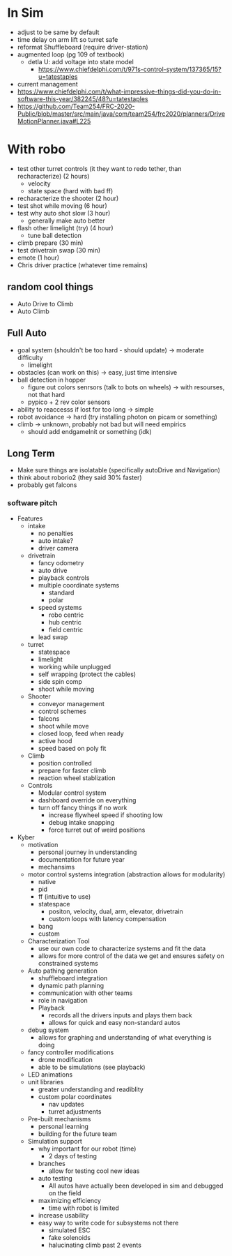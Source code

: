 # In Sim

- adjust to be same by default
- time delay on arm lift so turret safe
- reformat Shuffleboard (require driver-station)
- augmented loop (pg 109 of textbook)
    - detla U: add voltage into state model
        - https://www.chiefdelphi.com/t/971s-control-system/137365/15?u=tatestaples
- current management
- https://www.chiefdelphi.com/t/what-impressive-things-did-you-do-in-software-this-year/382245/48?u=tatestaples
- https://github.com/Team254/FRC-2020-Public/blob/master/src/main/java/com/team254/frc2020/planners/DriveMotionPlanner.java#L225

# With robo

- test other turret controls (it they want to redo tether, than recharacterize) (2 hours)
    - velocity
    - state space (hard with bad ff)
- recharacterize the shooter (2 hour)
- test shot while moving (6 hour)
- test why auto shot slow (3 hour)
    - generally make auto better
- flash other limelight (try) (4 hour)
    - tune ball detection
- climb prepare (30 min)
- test drivetrain swap (30 min)
- emote (1 hour)
- Chris driver practice (whatever time remains)

## random cool things

- Auto Drive to Climb
- Auto Climb

## Full Auto

- goal system (shouldn't be too hard - should update) -> moderate difficulty
    - limelight
- obstacles (can work on this) -> easy, just time intensive
- ball detection in hopper
    - figure out colors senrsors (talk to bots on wheels) -> with resourses, not that hard
    - pypico + 2 rev color sensors
- ability to reaccesss if lost for too long -> simple
- robot avoidance -> hard (try installing photon on picam or something)
- climb -> unknown, probably not bad but will need empirics
    - should add endgameInit or something (idk)

## Long Term

- Make sure things are isolatable (specifically autoDrive and Navigation)
- think about roborio2 (they said 30% faster)
- probably get falcons

### software pitch

- Features
    - intake
        - no penalties
        - auto intake?
        - driver camera
    - drivetrain
        - fancy odometry
        - auto drive
        - playback controls
        - multiple coordinate systems
            - standard
            - polar
        - speed systems
            - robo centric
            - hub centric
            - field centric
        - lead swap
    - turret
        - statespace
        - limelight
        - working while unplugged
        - self wrapping (protect the cables)
        - side spin comp
        - shoot while moving
    - Shooter
        - conveyor management
        - control schemes
        - falcons
        - shoot while move
        - closed loop, feed when ready
        - active hood
        - speed based on poly fit
    - Climb
        - position controlled
        - prepare for faster climb
        - reaction wheel stablization
    - Controls
        - Modular control system
        - dashboard override on everything
        - turn off fancy things if no work
            - increase flywheel speed if shooting low
            - debug intake snapping
            - force turret out of weird positions
- Kyber
    - motivation
        - personal journey in understanding
        - documentation for future year
        - mechansims
    - motor control systems integration (abstraction allows for modularity)
        - native
        - pid
        - ff (intuitive to use)
        - statespace
            - positon, velocity, dual, arm, elevator, drivetrain
            - custom loops with latency compensation
        - bang
        - custom
    - Characterization Tool
        - use our own code to characterize systems and fit the data
        - allows for more control of the data we get and ensures safety on constrained systems
    - Auto pathing generation
        - shuffleboard integration
        - dynamic path planning
        - communication with other teams
        - role in navigation
        - Playback
            - records all the drivers inputs and plays them back
            - allows for quick and easy non-standard autos
    - debug system
        - allows for graphing and understanding of what everything is doing
    - fancy controller modifications
        - drone modification
        - able to be simulations (see playback)
    - LED animations
    - unit libraries
        - greater understanding and readiblity
        - custom polar coordinates
            - nav updates
            - turret adjustments
    - Pre-built mechanisms
        - personal learning
        - building for the future team
    - Simulation support
        - why important for our robot (time)
            - 2 days of testing
        - branches
            - allow for testing cool new ideas
        - auto testing
            - All autos have actually been developed in sim and debugged on the field
        - maximizing efficiency
            - time with robot is limited
        - increase usability
        - easy way to write code for subsystems not there
            - simulated ESC
            - fake solenoids
            - halucinating climb past 2 events